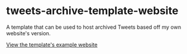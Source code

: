 # tweets-archive-template-website
A template that can be used to host archived Tweets based off my own website's version.

[View the template's example website](./tweets-archive-website/index.html)
